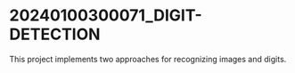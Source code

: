 # 20240100300071_DIGIT-DETECTION
This project implements two approaches for recognizing images and digits.
